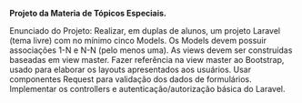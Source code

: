 <b>Projeto da Materia de Tópicos Especiais.</b>

Enunciado do Projeto:
Realizar, em duplas de alunos, um projeto Laravel (tema livre) com no mínimo cinco Models. Os Models devem possuir associações 1-N e N-N (pelo menos uma). As views devem ser construídas baseadas em view master. Fazer referência na view master ao Bootstrap, usado para elaborar os layouts apresentados aos usuários. Usar componentes Request para validação dos dados de formulários. Implementar os controllers e autenticação/autorização básica do Laravel.
